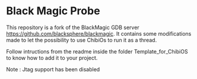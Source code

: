 Black Magic Probe
=================

This repository is a fork of the BlackMagic GDB server https://github.com/blacksphere/blackmagic.
It contains some modifications made to let the possibility to use ChibiOs to run it as a thread.

Follow intructions from the readme inside the folder Template_for_ChibiOS to know how to add it to your project.

Note : Jtag support has been disabled
